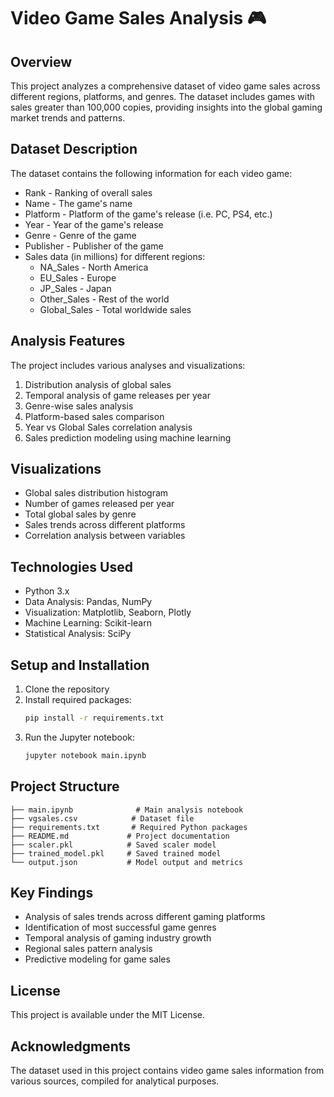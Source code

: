 # Video Game Sales Analysis 🎮

## Overview
This project analyzes a comprehensive dataset of video game sales across different regions, platforms, and genres. The dataset includes games with sales greater than 100,000 copies, providing insights into the global gaming market trends and patterns.

## Dataset Description
The dataset contains the following information for each video game:
- Rank - Ranking of overall sales
- Name - The game's name
- Platform - Platform of the game's release (i.e. PC, PS4, etc.)
- Year - Year of the game's release
- Genre - Genre of the game
- Publisher - Publisher of the game
- Sales data (in millions) for different regions:
  - NA_Sales - North America
  - EU_Sales - Europe
  - JP_Sales - Japan
  - Other_Sales - Rest of the world
  - Global_Sales - Total worldwide sales

## Analysis Features
The project includes various analyses and visualizations:
1. Distribution analysis of global sales
2. Temporal analysis of game releases per year
3. Genre-wise sales analysis
4. Platform-based sales comparison
5. Year vs Global Sales correlation analysis
6. Sales prediction modeling using machine learning

## Visualizations
- Global sales distribution histogram
- Number of games released per year
- Total global sales by genre
- Sales trends across different platforms
- Correlation analysis between variables

## Technologies Used
- Python 3.x
- Data Analysis: Pandas, NumPy
- Visualization: Matplotlib, Seaborn, Plotly
- Machine Learning: Scikit-learn
- Statistical Analysis: SciPy

## Setup and Installation
1. Clone the repository
2. Install required packages:
   ```bash
   pip install -r requirements.txt
   ```
3. Run the Jupyter notebook:
   ```bash
   jupyter notebook main.ipynb
   ```

## Project Structure
```
├── main.ipynb              # Main analysis notebook
├── vgsales.csv            # Dataset file
├── requirements.txt       # Required Python packages
├── README.md             # Project documentation
├── scaler.pkl            # Saved scaler model
├── trained_model.pkl     # Saved trained model
└── output.json           # Model output and metrics
```

## Key Findings
- Analysis of sales trends across different gaming platforms
- Identification of most successful game genres
- Temporal analysis of gaming industry growth
- Regional sales pattern analysis
- Predictive modeling for game sales

## License
This project is available under the MIT License.

## Acknowledgments
The dataset used in this project contains video game sales information from various sources, compiled for analytical purposes.